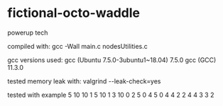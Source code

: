 # fictional-octo-waddle
powerup tech

compiled with:
gcc -Wall main.c nodesUtilities.c 

gcc versions used:
gcc (Ubuntu 7.5.0-3ubuntu1~18.04) 7.5.0
gcc (GCC) 11.3.0

tested memory leak with:
valgrind --leak-check=yes

tested with example
5
10 10 1
5 10 1
3 10 0
2 5 0
4 5 0
4
4 2
2 4
4 3
3 2
